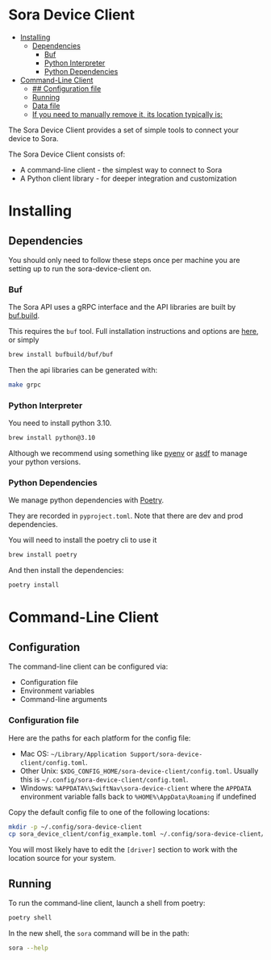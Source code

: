Sora Device Client
=================

<!-- vim-markdown-toc GFM -->

* [Installing](#installing)
  * [Dependencies](#dependencies)
    * [Buf](#buf)
    * [Python Interpreter](#python-interpreter)
    * [Python Dependencies](#python-dependencies)
* [Command-Line Client](#command-line-client)
  * [## Configuration file](#-configuration-file)
  * [Running](#running)
  * [Data file](#data-file)
  * [If you need to manually remove it, its location typically is:](#if-you-need-to-manually-remove-it-its-location-typically-is)

<!-- vim-markdown-toc -->

The Sora Device Client provides a set of simple tools to connect your device to Sora.

The Sora Device Client consists of:

 - A command-line client - the simplest way to connect to Sora
 - A Python client library - for deeper integration and customization

# Installing
## Dependencies

You should only need to follow these steps once per machine you are setting up to run the sora-device-client on.

### Buf

The Sora API uses a gRPC interface and the API libraries are built by
[buf.build](https://buf.build/).

This requires the `buf` tool. Full installation instructions and options are
[here](https://docs.buf.build/installation), or simply
```bash
brew install bufbuild/buf/buf
```

Then the api libraries can be generated with:
```bash
make grpc
```

### Python Interpreter
You need to install python 3.10.
```bash
brew install python@3.10
```
Although we recommend using something like [pyenv](https://github.com/pyenv/pyenv)
or [asdf](https://asdf-vm.com/) to manage your python versions.

### Python Dependencies

We manage python dependencies with [Poetry](https://python-poetry.org/).

They are recorded in `pyproject.toml`. Note that there are dev and prod dependencies.

You will need to install the poetry cli to use it
```bash
brew install poetry
```
And then install the dependencies:
```bash
poetry install
```

# Command-Line Client

## Configuration

The command-line client can be configured via:
 - Configuration file
 - Environment variables
 - Command-line arguments

### Configuration file

Here are the paths for each platform for the config file:

 - Mac OS: `~/Library/Application Support/sora-device-client/config.toml`.
 - Other Unix: `$XDG_CONFIG_HOME/sora-device-client/config.toml`. Usually this is `~/.config/sora-device-client/config.toml`.
 - Windows: `%APPDATA%\SwiftNav\sora-device-client` where the `APPDATA` environment variable falls back to `%HOME%\AppData\Roaming` if undefined

Copy the default config file to one of the following locations:
```bash
mkdir -p ~/.config/sora-device-client
cp sora_device_client/config_example.toml ~/.config/sora-device-client/config.toml
```
You will most likely have to edit the `[driver]` section to work with the location source for your system.

## Running
To run the command-line client, launch a shell from poetry:
```bash
poetry shell
```
In the new shell, the `sora` command will be in the path:
```bash
sora --help
```
